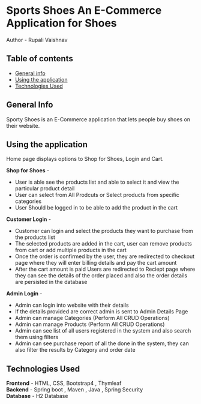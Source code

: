 # Sports Shoes An E-Commerce Application for Shoes 

Author - Rupali Vaishnav


## Table of contents
- [General info](#general-info)
- [Using the application](#using-the-application)
- [Technologies Used](#technologies-used)

## General Info
Sporty Shoes is an E-Commerce application that lets people buy shoes on their website.

## Using the application

Home page displays options to Shop for Shoes, Login and Cart.

<b>Shop for Shoes</b>  - <br>
- User is able see the products list and able to select it and view the particular product detail
- User can select from All Prodcuts or Select products from specific categories
- User Should be logged in to be able to add the product in the cart

<b>Customer Login</b>  - <br>
- Customer can login and select the products they want to purchase from the products list
- The selected products are added in the cart, user can remove products from cart or add multiple products in the cart 
- Once the order is confirmed by the user, they are redirected to checkout page where they will enter billing details and pay the cart amount
- After the cart amount is paid Users are redirected to Reciept page where they can see the details of the order placed and also the order details are persisted in the database

<b>Admin Login</b>  - <br>
- Admin can login into website with their details
- If the details provided are correct admin is sent to Admin Details Page
- Admin can manage Categories (Perform All CRUD Operations)
- Admin can manage Products (Perform All CRUD Operations)
- Admin can see list of all users registered in the system and also search them using filters
- Admin can see purchase report of all the done in the system, they can also filter the results by Category and order date

## Technologies Used
<b>Frontend</b> - HTML, CSS, Bootstrap4 , Thymleaf <br>
<b>Backend</b> - Spring boot , Maven , Java , Spring Security <br>
<b>Database</b> - H2 Database <br>
